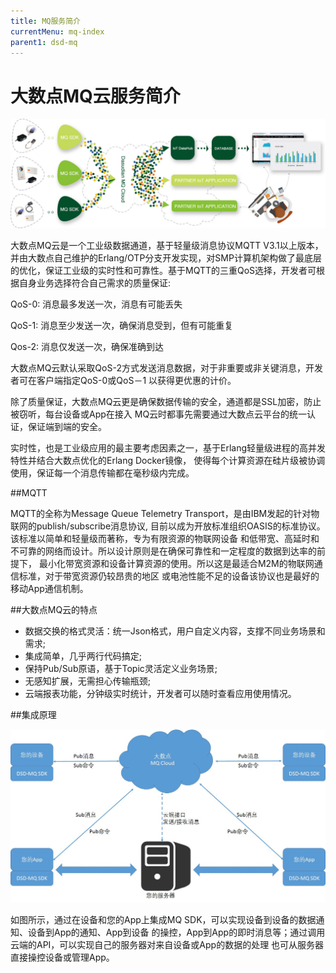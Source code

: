 ```yaml
---
title: MQ服务简介
currentMenu: mq-index
parent1: dsd-mq
---
```


# 大数点MQ云服务简介

![MQ](img/MQ.jpg)

大数点MQ云是一个工业级数据通道，基于轻量级消息协议MQTT V3.1以上版本，并由大数点自己维护的Erlang/OTP分支开发实现，对SMP计算机架构做了最底层的优化，保证工业级的实时性和可靠性。基于MQTT的三重QoS选择，开发者可根据自身业务选择符合自己需求的质量保证:

QoS-0: 消息最多发送一次，消息有可能丢失

QoS-1: 消息至少发送一次，确保消息受到，但有可能重复

Qos-2: 消息仅发送一次，确保准确到达

大数点MQ云默认采取QoS-2方式发送消息数据，对于非重要或非关键消息，开发者可在客户端指定QoS-0或QoS－1
以获得更优惠的计价。
 
除了质量保证，大数点MQ云更是确保数据传输的安全，通道都是SSL加密，防止被窃听，每台设备或App在接入
MQ云时都事先需要通过大数点云平台的统一认证，保证端到端的安全。

实时性，也是工业级应用的最主要考虑因素之一，基于Erlang轻量级进程的高并发特性并结合大数点优化的Erlang Docker镜像，
使得每个计算资源在硅片级被协调使用，保证每一个消息传输都在毫秒级内完成。

##MQTT

MQTT的全称为Message Queue Telemetry Transport，是由IBM发起的针对物联网的publish/subscribe消息协议,
目前以成为开放标准组织OASIS的标准协议。该标准以简单和轻量级而著称，专为有限资源的物联网设备
和低带宽、高延时和不可靠的网络而设计。所以设计原则是在确保可靠性和一定程度的数据到达率的前提下，
最小化带宽资源和设备计算资源的使用。所以这是最适合M2M的物联网通信标准，对于带宽资源仍较昂贵的地区
或电池性能不足的设备该协议也是最好的移动App通信机制。

##大数点MQ云的特点

 - 数据交换的格式灵活：统一Json格式，用户自定义内容，支撑不同业务场景和需求;
 - 集成简单，几乎两行代码搞定;
 - 保持Pub/Sub原语，基于Topic灵活定义业务场景;
 - 无感知扩展，无需担心传输瓶颈;
 - 云端报表功能，分钟级实时统计，开发者可以随时查看应用使用情况。 


##集成原理

![集成原理](img/mq_integration.jpg)

如图所示，通过在设备和您的App上集成MQ SDK，可以实现设备到设备的数据通知、设备到App的通知、App到设备
的操控，App到App的即时消息等；通过调用云端的API，可以实现自己的服务器对来自设备或App的数据的处理
也可从服务器直接操控设备或管理App。
